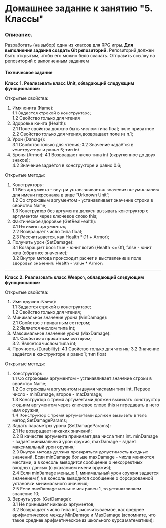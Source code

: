 # Домашнее задание к занятию "5. Классы"

### Описание.

Разработать (на выбор) один из классов для RPG игры.
**Для выполнения задания создать Git репозиторий.** Репозиторий должен быть открытым, чтобы его можно было скачать. Отправить ссылку на репозиторий с выполненным заданием

#### Техническое задание
**Класс 1.**
**Реализовать класс Unit, обладающий следующим функционалом:**

Открытые свойства:
1. Имя юнита (Name):  
1.1 Задается строкой в конструкторе;  
1.2 Свойство только для чтения  
2. Здоровье юнита (Health):  
2.1 Поле свойства должно быть числом типа float; поле приватное  
2.2 Свойство только для чтения, возвращает поле из п.1;  
3. Урон (Damage):  
3.1 Свойство только для чтения; 
3.2 Значение задаётся в конструкторе и равно 5; тип int
4. Броня (Armor):
   4.1 Возвращает число типа int (округленное до двух знаков);  
   4.2 Значение задаётся в конструкторе и равно 0.6;   

Открытые методы:  
1. Конструкторы:  
1.1 Без аргумента - внутри устанавливается значение по-умолчанию для имени персонажа в виде “Unknown Unit”;  
1.2 Со строковым аргументом - устанавливает значение строки в свойство Name;  
1.3 Конструктор без аргумента должен вызывать конструктор с аргументом через  ключевое слово this;  
2. Фактическое здоровье (GetRealHealth):  
2.1 Не имеет аргументов;  
2.2 Возвращает число типа float;  
2.3 Рассчитывается, как Health * (1f + Armor);  
3. Получить урон (SetDamage):  
3.1 Возвращает bool: true - юнит погиб (Health <= 0f), false - юнит жив (обратное значение);  
3.2 Внутри метода происходит расчет и выставление в поле здоровья значения: Health -  value * Armor;  
   
------------  
**Класс 2.**
**Реализовать класс Weapon, обладающий следующим функционалом:**  

Открытые свойства:  
1. Имя оружия (Name):  
1.1 Задается строкой в конструкторе;  
1.2 Свойство только для чтения;  
2. Минимальное значение урона (MinDamage):  
2.1 Свойство с приватным сеттером;  
2.2 Является числом типа int;  
3. Максимальное значение урона (MaxDamage):  
3.1. Свойство с приватным сеттером;  
3.2. Является числом типа int;
4. Прочность (Durability):
4.1 Свойство только для чтения;
3.2 Значение задаётся в конструкторе и равно 1; тип float

Открытые методы:  
1. Конструкторы:  
1.1 Со строковым аргументом - устанавливает значение строки в свойство Name;  
1.2 Со строковым аргументом и двумя числами типа int. Первое число - minDamage, второе - maxDamage;  
1.3 Конструктор с тремя аргументами должен вызывать конструктор с одним аргументом через ключевое слово this и передавать в него имя оружия;  
1.4 Конструктор с тремя аргументами должен вызывать в теле метод SetDamageParams;  
2. Задать параметры урона (SetDamageParams):  
2.1 Не возвращает никаких значений;  
2.2 В качестве аргумента принимает два числа типа int. minDamage - задает минимальный урон оружия, maxDamage - задает максимальный урон оружия;  
2.3 Внутри метода должна проверяться допустимость входных значений. Если minDamage больше maxDamage - числа меняются местами, а в консоль выводится сообщение о некорректных входных данных (с указанием имени оружия);  
2.4 Если minDamage меньше 1, минимальный урон оружия задается значением f, а в консоль выводится сообщение о форсированной установки минимального значения;  
2.5 Если maxDamage меньше или равен 1, то устанавливаем значение 10;  
3. Вернуть урон (GetDamage):  
3.1 Не принимает никаких аргументов;  
3.2 Возвращает число типа int, рассчитываемое, как среднее арифметическое между MinDamage и MaxDamage (вспомните, что такое среднее арифметическое из школьного курса математики);  
